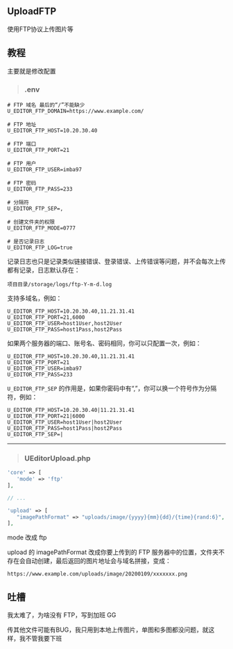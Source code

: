 ## UploadFTP

使用FTP协议上传图片等

## 教程

主要就是修改配置

> ### .env

```dotenv
# FTP 域名 最后的“/”不能缺少
U_EDITOR_FTP_DOMAIN=https://www.example.com/

# FTP 地址
U_EDITOR_FTP_HOST=10.20.30.40

# FTP 端口
U_EDITOR_FTP_PORT=21

# FTP 用户
U_EDITOR_FTP_USER=imba97

# FTP 密码
U_EDITOR_FTP_PASS=233

# 分隔符
U_EDITOR_FTP_SEP=,

# 创建文件夹的权限
U_EDITOR_FTP_MODE=0777

# 是否记录日志
U_EDITOR_FTP_LOG=true
```

记录日志也只是记录类似链接错误、登录错误、上传错误等问题，并不会每次上传都有记录，日志默认存在：

`项目目录/storage/logs/ftp-Y-m-d.log`

支持多域名，例如：

```dotenv
U_EDITOR_FTP_HOST=10.20.30.40,11.21.31.41
U_EDITOR_FTP_PORT=21,6000
U_EDITOR_FTP_USER=host1User,host2User
U_EDITOR_FTP_PASS=host1Pass,host2Pass
```


如果两个服务器的端口、账号名、密码相同，你可以只配置一次，例如：

```dotenv
U_EDITOR_FTP_HOST=10.20.30.40,11.21.31.41
U_EDITOR_FTP_PORT=21
U_EDITOR_FTP_USER=imba97
U_EDITOR_FTP_PASS=233
```

`U_EDITOR_FTP_SEP` 的作用是，如果你密码中有“,”，你可以换一个符号作为分隔符，例如：
```dotenv
U_EDITOR_FTP_HOST=10.20.30.40|11.21.31.41
U_EDITOR_FTP_PORT=21|6000
U_EDITOR_FTP_USER=host1User|host2User
U_EDITOR_FTP_PASS=host1Pass|host2Pass
U_EDITOR_FTP_SEP=|
```

---

> ### UEditorUpload.php

```php
'core' => [
   'mode' => 'ftp'
],

// ...

'upload' => [
   "imagePathFormat" => "uploads/image/{yyyy}{mm}{dd}/{time}{rand:6}", /* 上传保存路径,可以自定义保存路径和文件名格式 */
],
```
mode 改成 ftp

upload 的 imagePathFormat 改成你要上传到的 FTP 服务器中的位置，文件夹不存在会自动创建，最后返回的图片地址会与域名拼接，变成：

`https://www.example.com/uploads/image/20200109/xxxxxxx.png`

## 吐槽

我太难了，为啥没有 FTP，写到加班 GG

传其他文件可能有BUG，我只用到本地上传图片，单图和多图都没问题，就这样，我不管我要下班

